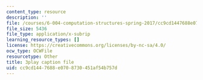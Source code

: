 ```yaml
---
content_type: resource
description: ''
file: /courses/6-004-computation-structures-spring-2017/cc9cd1447688e0708730451af54b757d_P_YdbHBRzC4.srt
file_size: 5436
file_type: application/x-subrip
learning_resource_types: []
license: https://creativecommons.org/licenses/by-nc-sa/4.0/
ocw_type: OCWFile
resourcetype: Other
title: 3play caption file
uid: cc9cd144-7688-e070-8730-451af54b757d
---
```

